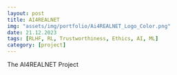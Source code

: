 ```yaml
---
layout: post
title: AI4REALNET
img: "assets/img/portfolio/Ai4REALNET_Logo_Color.png"
date: 21.12.2023
tags: [RLHF, RL, Trustworthiness, Ethics, AI, ML]
category: [project]
---
```

The AI4REALNET Project 